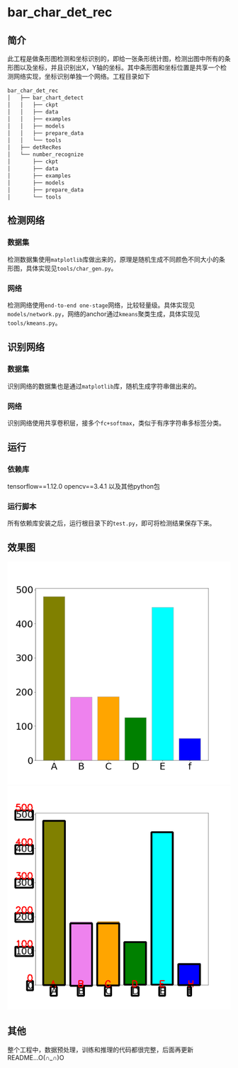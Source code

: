 # bar_char_det_rec

## 简介

此工程是做条形图检测和坐标识别的，即给一张条形统计图，检测出图中所有的条形图以及坐标，并且识别出X，Y轴的坐标。其中条形图和坐标位置是共享一个检测网络实现，坐标识别单独一个网络。工程目录如下

```
bar_char_det_rec
│   ├── bar_chart_detect
│   │   ├── ckpt
│   │   ├── data
│   │   ├── examples
│   │   ├── models
│   │   ├── prepare_data
│   │   └── tools
│   ├── detRecRes
│   └── number_recognize
│       ├── ckpt
│       ├── data
│       ├── examples
│       ├── models
│       ├── prepare_data
│       └── tools
```

## 检测网络

### 数据集

检测数据集使用`matplotlib`库做出来的，原理是随机生成不同颜色不同大小的条形图，具体实现见`tools/char_gen.py`。

### 网络

检测网络使用`end-to-end one-stage`网络，比较轻量级。具体实现见`models/network.py`，网络的anchor通过`kmeans`聚类生成，具体实现见`tools/kmeans.py`。

## 识别网络

### 数据集

识别网络的数据集也是通过`matplotlib`库，随机生成字符串做出来的。

### 网络

识别网络使用共享卷积层，接多个`fc+softmax`，类似于有序字符串多标签分类。

## 运行

### 依赖库

tensorflow==1.12.0
opencv==3.4.1
以及其他python包

### 运行脚本

所有依赖库安装之后，运行根目录下的`test.py`，即可将检测结果保存下来。

## 效果图

![original_img](./bar_chart_detect/data/bar1.png)
![det_res](./detRecRes/res1.png)

## 其他

整个工程中，数据预处理，训练和推理的代码都很完整，后面再更新README...O(∩_∩)O
